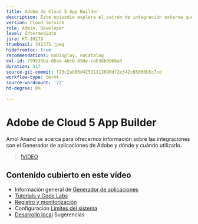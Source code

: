 ```yaml
---
title: Adobe de Cloud 5 App Builder
description: Este episodio explora el patrón de integración externa que utiliza el Generador de aplicaciones de Adobe
version: Cloud Service
role: Admin, Developer
level: Intermediate
jira: KT-10279
thumbnail: 342375.jpeg
hidefromtoc: true
recommendations: noDisplay, noCatalog
exl-id: 799539ba-00aa-40c0-89de-cab38b0066a3
duration: 317
source-git-commit: f23c2ab86d42531113690df2e342c65060b5c7cd
workflow-type: tm+mt
source-wordcount: '72'
ht-degree: 0%

---
```


# Adobe de Cloud 5 App Builder

Amol Anand se acerca para ofrecernos información sobre las integraciones con el Generador de aplicaciones de Adobe y dónde y cuándo utilizarlo.

>[!VIDEO](https://video.tv.adobe.com/v/342375?quality=12&learn=on)

## Contenido cubierto en este vídeo

+ Información general de [Generador de aplicaciones](https://developer.adobe.com/app-builder/docs/overview/)
+ [Tutorials y Code Labs](https://developer.adobe.com/app-builder/docs/resources/)
+ [Registro y monitorización](https://adobedocs.github.io/adobeio-runtime/guides/logging_monitoring.html#retrieving-activations-for-blocking-successful-calls)
+ Configuración [Límites del sistema](https://adobedocs.github.io/adobeio-runtime/guides/system_settings.html)
+ [Desarrollo local](https://developer.adobe.com/app-builder/docs/resources/debugging/) Sugerencias
